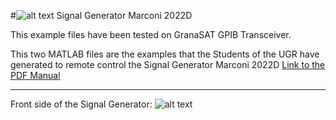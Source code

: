 #![alt text](https://granasat.ugr.es/templates/sj_plus/favicon.ico "GranaSAT Logo") Signal Generator Marconi 2022D

  This example files have been tested on GranaSAT GPIB Transceiver.

  This two MATLAB files are the examples that the Students of the UGR have generated to remote control the Signal Generator Marconi 2022D [Link to the PDF Manual](http://exodus.poly.edu/~kurt/manuals/manuals/Other/MARCONI%202022%20Operating.pdf)
  
  ---
  
  Front side of the Signal Generator: 
![alt text](http://www.sglabs.it/public/SgLabs_Marconi_2022D_1.JPG "Image")
